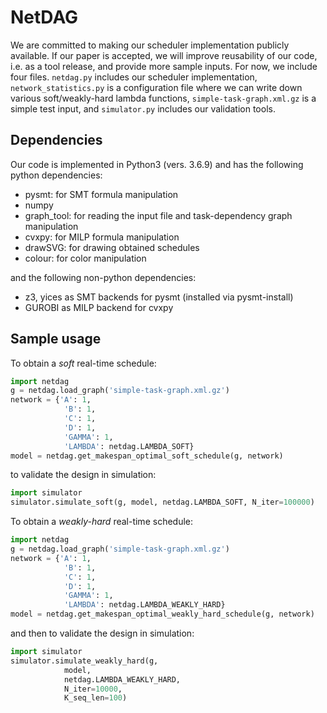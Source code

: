 # NetDAG

We are committed to making our scheduler implementation publicly
available. If our paper is accepted, we will improve reusability of our
code, i.e. as a tool release, and provide more sample inputs. For now,
we include four files. `netdag.py` includes our scheduler
implementation, `network_statistics.py` is a configuration file where we
can write down various soft/weakly-hard lambda functions,
`simple-task-graph.xml.gz` is a simple test input, and
`simulator.py` includes our validation tools.

## Dependencies

Our code is implemented in Python3 (vers. 3.6.9) and has the following python
dependencies:

 - pysmt: for SMT formula manipulation
 - numpy
 - graph_tool: for reading the input file and task-dependency graph manipulation
 - cvxpy: for MILP formula manipulation
 - drawSVG: for drawing obtained schedules
 - colour: for color manipulation

and the following non-python dependencies:

 - z3, yices as SMT backends for pysmt (installed via pysmt-install)
 - GUROBI as MILP backend for cvxpy

## Sample usage

To obtain a *soft* real-time schedule:
```python
import netdag
g = netdag.load_graph('simple-task-graph.xml.gz')
network = {'A': 1,
            'B': 1,
            'C': 1,
            'D': 1,
            'GAMMA': 1,
            'LAMBDA': netdag.LAMBDA_SOFT}
model = netdag.get_makespan_optimal_soft_schedule(g, network)
```

to validate the design in simulation:

```python
import simulator
simulator.simulate_soft(g, model, netdag.LAMBDA_SOFT, N_iter=100000)
```

To obtain a *weakly-hard* real-time schedule:
```python
import netdag
g = netdag.load_graph('simple-task-graph.xml.gz')
network = {'A': 1,
            'B': 1,
            'C': 1,
            'D': 1,
            'GAMMA': 1,
            'LAMBDA': netdag.LAMBDA_WEAKLY_HARD}
model = netdag.get_makespan_optimal_weakly_hard_schedule(g, network)
```

and then to validate the design in simulation:
```python
import simulator
simulator.simulate_weakly_hard(g,
            model,
            netdag.LAMBDA_WEAKLY_HARD,
            N_iter=10000,
            K_seq_len=100)
```
